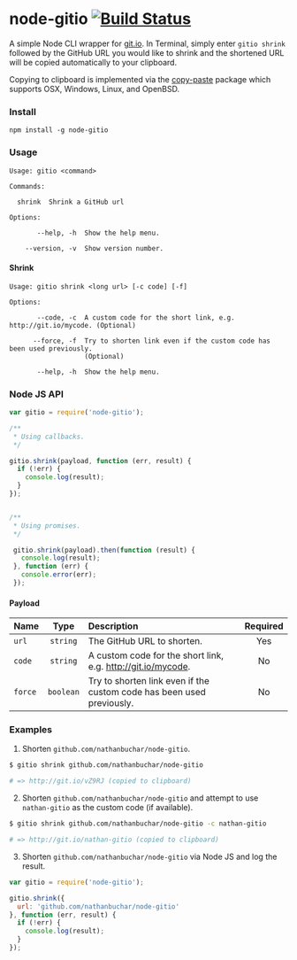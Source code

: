 # node-gitio [![Build Status](https://travis-ci.org/nathanbuchar/node-gitio.svg?branch=master)](https://travis-ci.org/nathanbuchar/node-gitio)

A simple Node CLI wrapper for [git.io](https://github.com/blog/985-git-io-github-url-shortener). In Terminal, simply enter `gitio shrink` followed by the GitHub URL you would like to shrink and the shortened URL will be copied automatically to your clipboard.

Copying to clipboard is implemented via the [copy-paste](https://www.npmjs.com/package/copy-paste) package which supports OSX, Windows, Linux, and OpenBSD.



### Install

```
npm install -g node-gitio
```



### Usage

```
Usage: gitio <command>

Commands:

  shrink  Shrink a GitHub url

Options:

       --help, -h  Show the help menu.

    --version, -v  Show version number.

```
#### Shrink

```
Usage: gitio shrink <long url> [-c code] [-f]

Options:

       --code, -c  A custom code for the short link, e.g. http://git.io/mycode. (Optional)

      --force, -f  Try to shorten link even if the custom code has been used previously.
                   (Optional)

       --help, -h  Show the help menu.

```



### Node JS API

```javascript
var gitio = require('node-gitio');

/**
 * Using callbacks.
 */

gitio.shrink(payload, function (err, result) {
  if (!err) {
    console.log(result);
  }
});


/**
 * Using promises.
 */

 gitio.shrink(payload).then(function (result) {
   console.log(result);
 }, function (err) {
   console.error(err);
 });
```

#### Payload

|Name|Type|Description|Required|
|:---|:--:|:----------|:------:|
|`url`|`string`|The GitHub URL to shorten.|Yes|
|`code`|`string`|A custom code for the short link, e.g. http://git.io/mycode.|No|
|`force`|`boolean`|Try to shorten link even if the custom code has been used previously.|No|



### Examples

1. Shorten `github.com/nathanbuchar/node-gitio`.

  ```bash
  $ gitio shrink github.com/nathanbuchar/node-gitio

  # => http://git.io/vZ9RJ (copied to clipboard)
  ```

2. Shorten `github.com/nathanbuchar/node-gitio` and attempt to use `nathan-gitio` as the custom code (if available).

  ```bash
  $ gitio shrink github.com/nathanbuchar/node-gitio -c nathan-gitio

  # => http://git.io/nathan-gitio (copied to clipboard)
  ```

3. Shorten `github.com/nathanbuchar/node-gitio` via Node JS and log the result.

  ```javascript
  var gitio = require('node-gitio');

  gitio.shrink({
    url: 'github.com/nathanbuchar/node-gitio'
  }, function (err, result) {
    if (!err) {
      console.log(result);
    }
  });
  ```
